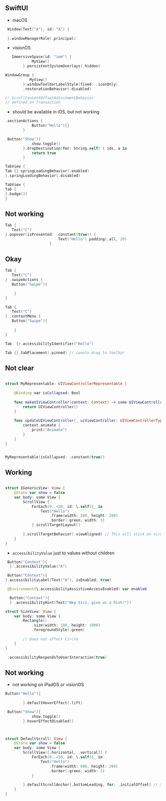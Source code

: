 ## SwiftUI

* macOS
```swift
 Window(Text("A"), id: "A") {
     
 }.windowManagerRole(.principal)
```

* visionOS

```swift
   ImmersiveSpace(id: "imm") {
            MyView()
        }.persistentSystemOverlays(.hidden)
```

```swift
WindowGroup {
           MyView()
        }.windowToolbarLabelStyle(fixed: .iconOnly)
        .restorationBehavior(.disabled)
```


```swift
// ScrollContentOffsetAdjustmentBehavior
// defined on Transaction
```

* should be available in iOS, but not working
```swift
.sectionActions {
            Button("Hello"){}
        }
```


```swift
 Button("Show"){
            show.toggle()
        }.dropDestination(for: String.self) { ids, a in
            return true
        }
```


```swift
TabView {
Tab {}.springLoadingBehavior(.enabled)
}.springLoadingBehavior(.disabled)
```



```swift
TabView {
Tab {
}.badge(3)
}
```






## Not working
```swift
Tab {
   Text("C")
}.popover(isPresented: .constant(true)) {
                        Text("Hello").padding(.all, 20)
                    }
```



## Okay
```swift
Tab {
   Text("C")
} .swipeActions {
   Button("Swipe"){
                            
    }
}
```



```swift
Tab {
   Text("C")
} .contextMenu {
   Button("Swipe"){
                            
    }
}
```


```swift
Tab  {}.accessibilityIdentifier("Hello")
```

```swift
Tab {}.tabPlacement(.pinned) // cannto drag to toolbar
```


## Not clear

```swift

struct MyRepresentable: UIViewControllerRepresentable {
    
    @Binding var isCollapsed: Bool
    
    func makeUIViewController(context: Context) -> some UIViewController {
        return UIViewController()
    }
    
    func updateUIViewController(_ uiViewController: UIViewControllerType, context: Context) {
        context.animate {
            print("Animate")
        }
    }
}


MyRepresentable(isCollapsed: .constant(true))
```


## Working

```swift

struct IGenericView: View {
    @State var show = false
    var body: some View {
        ScrollView {
            ForEach(0..<30, id: \.self){_ in
                Text("Hello")
                    .frame(width: 200, height: 200)
                    .border(.green, width: 3)
            }.scrollTargetLayout()
            
        }.scrollTargetBehavior(.viewAligned) // This will stick on scrolling
    }
}
```



* ```accessibilityValue``` just to values without children
```swift
 Button("Context"){                  
  } .accessibilityValue("A")
```

```swift
 Button("Context"){                  
}.accessibilityLabel(Text("A"), isEnabled: true)
```

```swift
 @Environment(\.accessibilityAssistiveAccessEnabled) var enabled
```

```swift
  Button("Context"){                  
  } .accessibilityHint(Text("Hey Siri, give us a hint!"))
```

```swift
struct SizeView: View {
    var body: some View {
        Rectangle()
            .size(width: 100, height: 1000)
            .foregroundStyle(.green)
        
        // Does not affect Circle
    }
}
```

```swift
 .accessibilityRespondsToUserInteraction(true)
```

## Not working
* not working on iPadOS or visionOS
```swift
Button("Hello"){
            
        }.defaultHoverEffect(.lift)
```


```swift
 Button("Show"){
            show.toggle()
        }.hoverEffectDisabled()
```

```swift


struct DefaultScroll: View {
    @State var show = false
    var body: some View {
        ScrollView([.horizontal, .vertical]) {
            ForEach(0..<30, id: \.self){_ in
                Text("Hello")
                    .frame(width: 800, height: 200)
                    .border(.green, width: 3)
            }
            
        }.defaultScrollAnchor(.bottomLeading, for: .initialOffset) // Scrolled to the bottom
    }
}
```
